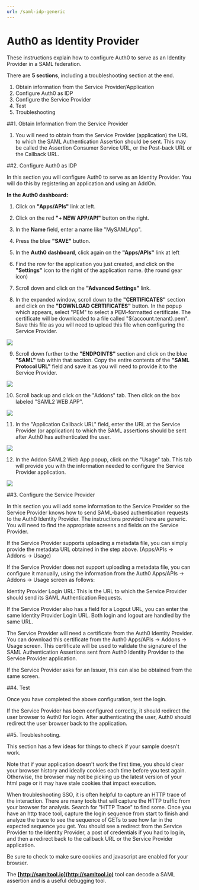 ```yaml
---
url: /saml-idp-generic
---
```


# Auth0 as Identity Provider

These instructions explain how to configure Auth0 to serve as an Identity Provider in a SAML federation.

There are **5 sections**, including a troubleshooting section at the end.

1. Obtain information from the Service Provider/Application
2. Configure Auth0 as IDP
3. Configure the Service Provider
4. Test
5. Troubleshooting

##1. Obtain Information from the Service Provider

1. You will need to obtain from the Service Provider (application) the URL to which the SAML Authentication Assertion should be sent.  This may be called the Assertion Consumer Service URL, or the Post-back URL or the Callback URL.

##2. Configure Auth0 as IDP

In this section you will configure Auth0 to serve as an Identity Provider.  You will do this by registering an application and using an AddOn.

**In the Auth0 dashboard:**

1. Click on **"Apps/APIs"** link at left.

2. Click on the red **"+ NEW APP/API"** button on the right.

3. In the **Name** field, enter a name like "MySAMLApp".

4. Press the blue **"SAVE"** button.

5. In the **Auth0 dashboard**, click again on the **"Apps/APIs"** link at left

6. Find the row for the application you just created, and click on the **"Settings"** icon to the right of the application name. (the round gear icon)

7. Scroll down and click on the **"Advanced Settings"** link.

8. In the expanded window, scroll down to the **"CERTIFICATES"** section and click on the **"DOWNLOAD CERTIFICATES"** button.  In the popup which appears, select "PEM" to select a PEM-formatted certificate.  The certificate will be downloaded to a file called "${account.tenant}.pem".  Save this file as you will need to upload this file when configuring the Service Provider.

![](/media/articles/saml/saml-idp-generic/saml-idp-generic1.png)


9. Scroll down further to the **"ENDPOINTS"** section and click on the blue **"SAML"** tab within that section.  Copy the entire contents of the **"SAML Protocol URL"** field and save it as you will need to provide it to the Service Provider.

![](/media/articles/saml/saml-idp-generic/saml-idp-generic2.png)

10. Scroll back up and click on the "Addons" tab.  Then click on the box labeled "SAML2 WEB APP".  

![](/media/articles/saml/saml-idp-generic/saml-idp-generic3.png)

11. In the "Application Callback URL" field, enter the URL at the Service Provider (or application) to which the SAML assertions should be sent after Auth0 has authenticated the user.  

![](/media/articles/saml/saml-idp-generic/saml-idp-generic4.png)

12.  In the Addon SAML2 Web App popup, click on the "Usage" tab.  This tab will provide you with the information needed to configure the Service Provider application.

![](/media/articles/saml/saml-idp-generic/saml-idp-generic5.png)

##3. Configure the Service Provider

In this section you will add some information to the Service Provider  so the Service Provider knows how to send SAML-based authentication requests to the Auth0 Identity Provider.  The instructions provided here are generic.  You will need to find the appropriate screens and fields on the Service Provider.

If the Service Provider supports uploading a metadata file, you can simply provide the metadata URL obtained in the step above. (Apps/APIs -> Addons -> Usage)

If the Service Provider does not support uploading a metadata file, you can configure it manually, using the information from the Auth0 Apps/APIs -> Addons -> Usage screen as follows:

Identity Provider Login URL:  This is the URL to which the Service Provider should send its SAML Authentication Requests.

If the Service Provider also has a field for a Logout URL, you can enter the same Identity Provider Login URL.  Both login and logout are handled by the same URL.

The Service Provider will need a certificate from the Auth0 Identity Provider.  You can download this certificate from the Auth0 Apps/APIs -> Addons -> Usage screen.  This certificate will be used to validate the signature of the SAML Authentication Assertions sent from Auth0 Identity Provider to the Service Provider application.

If the Service Provider asks for an Issuer, this can also be obtained from the same screen.


##4. Test

Once you have completed the above configuration, test the login.

If the Service Provider has been configured correctly, it should redirect the user browser to Auth0 for login.  After authenticating the user, Auth0 should redirect the user browser back to the application.



##5. Troubleshooting.

This section has a few ideas for things to check if your sample doesn't work.

Note that if your application doesn't work the first time, you should clear your browser history and ideally cookies each time before you test again.  Otherwise, the browser may not be picking up the latest version of your html page or it may have stale cookies that impact execution.

When troubleshooting SSO, it is often helpful to capture an HTTP trace of the interaction.  There are many tools that will capture the HTTP traffic from your browser for analysis.  Search for "HTTP Trace" to find some.  Once you have an http trace tool, capture the login sequence from start to finish and analyze the trace to see the sequence of GETs to see how far in the expected sequence you get.  You should see a redirect from the Service Provider to the Identity Provider, a post of credentials if you had to log in, and then a redirect back to the callback URL or the Service Provider application.

Be sure to check to make sure cookies and javascript are enabled for your browser.


The **[http://samltool.io](http://samltool.io)** tool can decode a SAML assertion and is a useful debugging tool.
